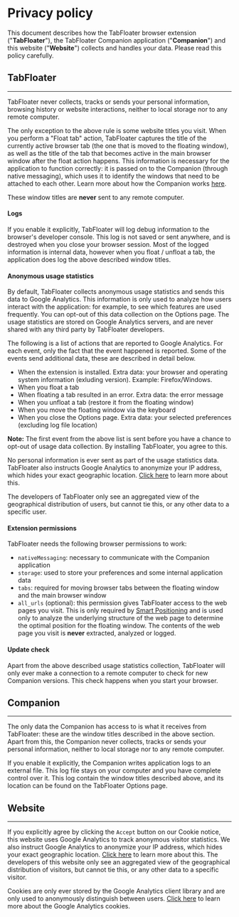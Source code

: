 # **Privacy policy**

This document describes how the TabFloater browser extension ("**TabFloater**"), the TabFloater Companion application ("**Companion**") and this website ("**Website**") collects and handles your data. Please read this policy carefully.

## TabFloater
---

TabFloater never collects, tracks or sends your personal information, browsing history or website interactions, neither to local storage nor to any remote computer.

The only exception to the above rule is some website titles you visit. When you perform a "Float tab" action, TabFloater captures the title of the currently active browser tab (the one that is moved to the floating window), as well as the title of the tab that becomes active in the main browser window after the float action happens. This information is necessary for the application to function correctly: it is passed on to the Companion (through native messaging), which uses it to identify the windows that need to be attached to each other. Learn more about how the Companion works [here](documentation#why-do-i-need-to-install-an-application-on-my-computer-to-use-tabfloater).

These window titles are **never** sent to any remote computer.

#### **Logs**

If you enable it explicitly, TabFloater will log debug information to the browser's developer console. This log is not saved or sent anywhere, and is destroyed when you close your browser session. Most of the logged information is internal data, however when you float / unfloat a tab, the application does log the above described window titles.

#### **Anonymous usage statistics**

By default, TabFloater collects anonymous usage statistics and sends this data to Google Analytics. This information is only used to analyze how users interact with the application: for example, to see which features are used frequently. You can opt-out of this data collection on the Options page. The usage statistics are stored on Google Analytics servers, and are never shared with any third party by TabFloater developers.

The following is a list of actions that are reported to Google Analytics. For each event, only the fact that the event happened is reported. Some of the events send additional data, these are described in detail below.
 * When the extension is installed. Extra data: your browser and operating system information (exluding version). Example: Firefox/Windows.
 * When you float a tab
 * When floating a tab resulted in an error. Extra data: the error message
 * When you unfloat a tab (restore it from the floating window)
 * When you move the floating window via the keyboard
 * When you close the Options page. Extra data: your selected preferences (excluding log file location)

**Note:** The first event from the above list is sent before you have a chance to opt-out of usage data collection. By installing TabFloater, you agree to this.

No personal information is ever sent as part of the usage statistics data. TabFloater also instructs Google Analytics to anonymize your IP address, which hides your exact geographic location. <a href="https://support.google.com/analytics/answer/2763052?hl=en" target="_blank">Click here</a> to learn more about this.

The developers of TabFloater only see an aggregated view of the geographical distribution of users, but cannot tie this, or any other data to a specific user.

#### **Extension permissions**

TabFloater needs the following browser permissions to work:
 * `nativeMessaging`: necessary to communicate with the Companion application
 * `storage`: used to store your preferences and some internal application data
 * `tabs`:  required for moving browser tabs between the floating window and the main browser window
 * `all_urls` (optional): this permission gives TabFloater access to the web pages you visit. This is only required by [Smart Positioning](documentation#how-do-i-use-it) and is used only to analyze the underlying structure of the web page to determine the optimal position for the floating window. The contents of the web page you visit is **never** extracted, analyzed or logged.

#### **Update check**

Apart from the above described usage statistics collection, TabFloater will only ever make a connection to a remote computer to check for new Companion versions. This check happens when you start your browser.

## Companion
---

The only data the Companion has access to is what it receives from TabFloater: these are the window titles described in the above section. Apart from this, the Companion never collects, tracks or sends your personal information, neither to local storage nor to any remote computer.

If you enable it explicitly, the Companion writes application logs to an external file. This log file stays on your computer and you have complete control over it. This log contain the window titles described above, and its location can be found on the TabFloater Options page.

## Website
---

If you explicitly agree by clicking the `Accept` button on our Cookie notice, this website uses Google Analytics to track anonymous visitor statistics. We also instruct Google Analytics to anonymize your IP address, which hides your exact geographic location. <a href="https://support.google.com/analytics/answer/2763052?hl=en" target="_blank">Click here</a> to learn more about this. The developers of this website only see an aggregated view of the geographical distribution of visitors, but cannot tie this, or any other data to a specific visitor.

Cookies are only ever stored by the Google Analytics client library and are only used to anonymously distinguish between users. <a href="https://developers.google.com/analytics/devguides/collection/analyticsjs/cookie-usage" target="_blank">Click here</a> to learn more about the Google Analytics cookies.
